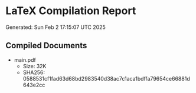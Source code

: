 # LaTeX Compilation Report
Generated: Sun Feb  2 17:15:07 UTC 2025
## Compiled Documents
- main.pdf
  - Size: 32K
  - SHA256: 0588531cf1fad63d68bd2983540d38ac7c1aca1bdffa79654ce66881d643e2cc
